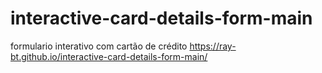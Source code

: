 # interactive-card-details-form-main
 formulario interativo com cartão de crédito
 https://ray-bt.github.io/interactive-card-details-form-main/
